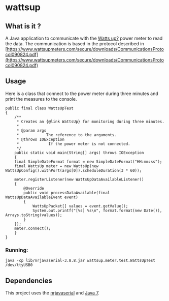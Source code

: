 wattsup
=======

What is it ?
------------

A Java application to communicate with the [Watts up?](https://www.wattsupmeters.com/secure/products.php?pn=0&wai=0&more=1) power meter to read the data. The communication is based in the protocol described in [https://www.wattsupmeters.com/secure/downloads/CommunicationsProtocol090824.pdf](https://www.wattsupmeters.com/secure/downloads/CommunicationsProtocol090824.pdf)

Usage
------

Here is a class that connect to the power meter during three minutes and print the measures to the console. 

	public final class WattsUpTest
	{	    
	    /**
	     * Creates an {@link WattsUp} for monitoring during three minutes.
	     * 
	     * @param args
	     *            The reference to the arguments.
	     * @throws IOException
	     *             If the power meter is not connected.
	     */
	    public static void main(String[] args) throws IOException
	    {
		final SimpleDateFormat format = new SimpleDateFormat("HH:mm:ss");
		final WattsUp meter = new WattsUp(new WattsUpConfig().withPort(args[0]).scheduleDuration(3 * 60));

		meter.registerListener(new WattsUpDataAvailableListener()
		{
		    @Override
		    public void processDataAvailable(final WattsUpDataAvailableEvent event)
		    {
		        WattsUpPacket[] values = event.getValue();
		        System.out.printf("[%s] %s\n", format.format(new Date()), Arrays.toString(values));
		    }
		});
		meter.connect();
	    }
	}

### Running:

	java -cp lib/nrjavaserial-3.8.8.jar wattsup.meter.test.WattsUpTest /dev/ttyUSB0
   
Dependencies
--------------

This project uses the [nrjavaserial](https://code.google.com/p/nrjavaserial/) and [Java 7](http://www.oracle.com/technetwork/java/javase/downloads/index.html).

